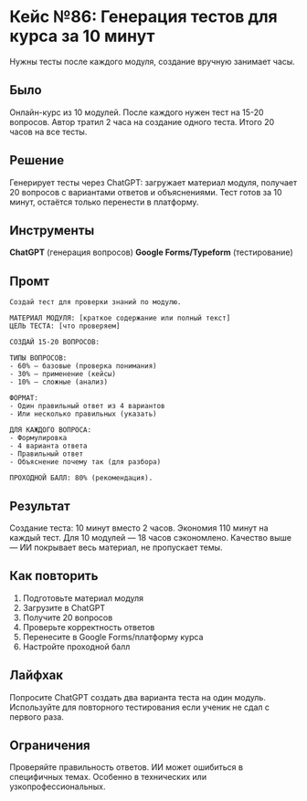 # Кейс №86: Генерация тестов для курса за 10 минут

Нужны тесты после каждого модуля, создание вручную занимает часы.

## Было

Онлайн-курс из 10 модулей. После каждого нужен тест на 15-20 вопросов. Автор тратил 2 часа на создание одного теста. Итого 20 часов на все тесты.

## Решение

Генерирует тесты через ChatGPT: загружает материал модуля, получает 20 вопросов с вариантами ответов и объяснениями. Тест готов за 10 минут, остаётся только перенести в платформу.

## Инструменты

**ChatGPT** (генерация вопросов)
**Google Forms/Typeform** (тестирование)

## Промт

```
Создай тест для проверки знаний по модулю.

МАТЕРИАЛ МОДУЛЯ: [краткое содержание или полный текст]
ЦЕЛЬ ТЕСТА: [что проверяем]

СОЗДАЙ 15-20 ВОПРОСОВ:

ТИПЫ ВОПРОСОВ:
- 60% — базовые (проверка понимания)
- 30% — применение (кейсы)
- 10% — сложные (анализ)

ФОРМАТ:
- Один правильный ответ из 4 вариантов
- Или несколько правильных (указать)

ДЛЯ КАЖДОГО ВОПРОСА:
- Формулировка
- 4 варианта ответа
- Правильный ответ
- Объяснение почему так (для разбора)

ПРОХОДНОЙ БАЛЛ: 80% (рекомендация).
```

## Результат

Создание теста: 10 минут вместо 2 часов. Экономия 110 минут на каждый тест. Для 10 модулей — 18 часов сэкономлено. Качество выше — ИИ покрывает весь материал, не пропускает темы.

## Как повторить

1. Подготовьте материал модуля
2. Загрузите в ChatGPT
3. Получите 20 вопросов
4. Проверьте корректность ответов
5. Перенесите в Google Forms/платформу курса
6. Настройте проходной балл

## Лайфхак

Попросите ChatGPT создать два варианта теста на один модуль. Используйте для повторного тестирования если ученик не сдал с первого раза.

## Ограничения

Проверяйте правильность ответов. ИИ может ошибиться в специфичных темах. Особенно в технических или узкопрофессиональных.
